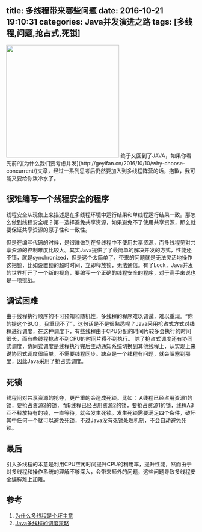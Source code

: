 title: 多线程带来哪些问题
date: 2016-10-21 19:10:31
categories: Java并发演进之路
tags: [多线程,问题,抢占式,死锁]
---
<img src="/img/problem.jpg" width="300" class="img-topic" />
终于又回到了JAVA，如果你看先前的[为什么我们要考虑并发](http://geyifan.cn/2016/10/10/why-choose-concurrent/)文章，经过一系列思考后仍然要加入到多线程阵营的话，抱歉，我可能又要给你泼冷水了。
<!--more-->

## 很难编写一个线程安全的程序
线程安全从现象上来描述是在多线程环境中运行结果和单线程运行结果一致。那怎么做到线程安全呢？第一选择避免共享资源，如果避免不了使用共享资源，那么就要保证共享资源的原子性和一致性。

但是在编写代码的时候，是很难做到在多线程中不使用共享资源，而多线程见对共享资源的控制难度比较大。其实Java提供了了最简单的解决并发的方式，性能还不错，就是synchronized，但是这个太简单了，带来的问题就是无法灵活地操作这把锁，比如设置锁的超时时间，立即释放锁，无法通信。有了Lock，Java并发的世界打开了一个新的视角，要编写一个正确的线程安全的程序，对于高手来说也是一项挑战。

## 调试困难
由于线程执行顺序的不可预知和随机性，多线程的程序难以调试，难以重现。“你的提这个BUG，我重现不了”，这句话是不是很熟悉呢？Java采用抢占式方式对线程进行调度，在这种调度下，有些线程由于CPU分配的时间片较多会执行的时间很长，而有些线程抢占不到CPU的时间片得不到执行。
除了抢占式调度还有协同式调度，协同式调度是线程执行完后主动通知系统切换到其他线程上，从实现上来说协同式调度很简单，不需要线程同步。缺点是一个线程有问题，就会阻塞到那里，因此Java采用了抢占式调度。

## 死锁
线程间对共享资源的抢夺，更严重的会造成死锁。比如： A线程已经占用资源1的锁，要抢占资源2的锁，而B线程已经占用资源2的锁，要抢占资源1的锁，线程AB互不释放持有的锁，一直等待，就会发生死锁。发生死锁需要满足四个条件，破坏其中任何一个就可以避免死锁，不过Java没有死锁处理机制，不会自动避免死锁。

## 最后
引入多线程的本意是利用CPU空闲时间提升CPU的利用率，提升性能，然而由于对多线程和操作系统的理解不够深入，会带来额外的问题，这些问题导致多线程安全编程难上加难。

## 参考
1. [为什么多线程是个坏主意](http://ifeve.com/why-threads-bad/)
2. [Java多线程的调度策略](http://blog.csdn.net/wangyangzhizhou/article/details/41122385)